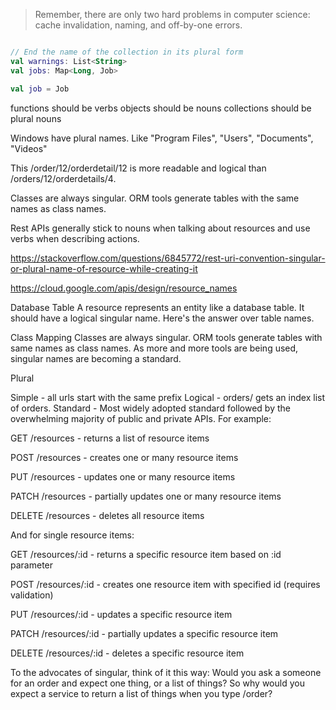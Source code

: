 


> Remember, there are only two hard problems in computer science: cache invalidation, naming, and off-by-one errors.


```kotlin

// End the name of the collection in its plural form
val warnings: List<String>
val jobs: Map<Long, Job>

val job = Job

```

functions should be verbs
objects should be nouns
collections should be plural nouns




Windows have plural names. Like "Program Files", "Users", "Documents", "Videos"


This /order/12/orderdetail/12 is more readable and logical than /orders/12/orderdetails/4.


Classes are always singular. ORM tools generate tables with the same names as class names.


Rest APIs generally stick to nouns when talking about resources and use verbs when describing actions. 


https://stackoverflow.com/questions/6845772/rest-uri-convention-singular-or-plural-name-of-resource-while-creating-it

https://cloud.google.com/apis/design/resource_names



Database Table A resource represents an entity like a database table. It should have a logical singular name. Here's the answer over table names.

Class Mapping Classes are always singular. ORM tools generate tables with same names as class names. As more and more tools are being used, singular names are becoming a standard.



Plural

Simple - all urls start with the same prefix
Logical - orders/ gets an index list of orders.
Standard - Most widely adopted standard followed by the overwhelming majority of public and private APIs.
For example:

GET    /resources - returns a list of resource items

POST   /resources - creates one or many resource items

PUT    /resources - updates one or many resource items

PATCH  /resources - partially updates one or many resource items

DELETE /resources - deletes all resource items

And for single resource items:

GET    /resources/:id - returns a specific resource item based on :id parameter

POST   /resources/:id - creates one resource item with specified id (requires validation)

PUT    /resources/:id - updates a specific resource item

PATCH  /resources/:id - partially updates a specific resource item

DELETE /resources/:id - deletes a specific resource item

To the advocates of singular, think of it this way: Would you ask a someone for an order and expect one thing, or a list of things? So why would you expect a service to return a list of things when you type /order?